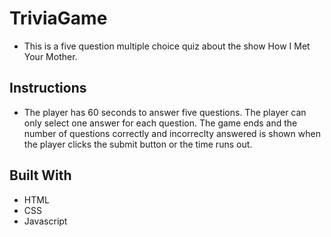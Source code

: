 # TriviaGame

* This is a five question multiple choice quiz about the show How I Met Your Mother.

## Instructions 

* The player has 60 seconds to answer five questions. The player can only select one answer for each question. The game ends and the number of questions correctly and incorreclty answered is shown when the player clicks the submit button or the time runs out. 

## Built With

* HTML
* CSS
* Javascript
